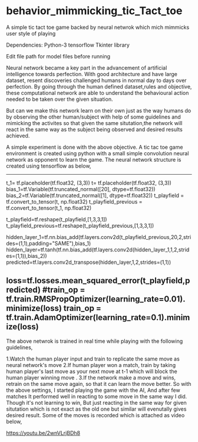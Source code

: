 # behavior_mimmicking_tic_Tact_toe
A simple tic tact toe game backed by neural netwrok which mich mimmicks user style of playing


Dependencies:
Python-3
tensorflow
Tkinter library

Edit file path for model files before running

Neural network became a key part in the advancement of artificial intelligence towards perfection. With good architecture and have large dataset, resent discoveries challenged humans in normal day to days over perfection. By going through the human defined dataset,rules and objective, these computational network are able to understand the behavioural action needed to be taken over the given situation.

But can we make this network learn on their own just as the way humans do by observing the other human/subject with help of some guidelines and mimicking the activites so that given the same situtation,the network will react in the same way as the subject being observed and desired results achieved.

A simple experiment is done with the above objective. A tic tac toe game environment is created using python with a small simple convolution neural network as opponent to learn the game. The neural network structure is created using tensorflow as below,

--------------------------------------------
t_1= tf.placeholder(tf.float32, (3,3))
t= tf.placeholder(tf.float32, (3,3))
bias_1=tf.Variable(tf.truncated_normal([20], dtype=tf.float32))
bias_2=tf.Variable(tf.truncated_normal([1], dtype=tf.float32))
t_playfield = tf.convert_to_tensor(t, np.float32)
t_playfield_previous = tf.convert_to_tensor(t_1, np.float32)

t_playfield=tf.reshape(t_playfield,[1,3,3,1])
t_playfield_previous=tf.reshape(t_playfield_previous,[1,3,3,1])

hidden_layer_1=tf.nn.bias_add(tf.layers.conv2d(t_playfield_previous,20,2,strides=(1,1),padding="SAME"),bias_1)
hidden_layer=tf.tanh(tf.nn.bias_add(tf.layers.conv2d(hidden_layer_1,1,2,strides=(1,1)),bias_2))
predicted=tf.layers.conv2d_transpose(hidden_layer,1,2,strides=(1,1))

loss=tf.losses.mean_squared_error(t_playfield,predicted)
#train_op = tf.train.RMSPropOptimizer(learning_rate=0.01).minimize(loss)
train_op = tf.train.AdamOptimizer(learning_rate=0.1).minimize(loss)
--------------------------------------------------------------------------------

The above netwrok is trained in real time while playing with the following guidelines,

1.Watch the human player input and train to replicate the same move as neural network's move
2.If human player won a match, train by taking human player's last move as your next move at t-1 which will block the human player winning move .
3.If the network make a move and wins, retrain on the same move again, so that it can learn the move better.
So with the above settings, I started playing the game with the AI, And after few matches It performed well in reacting to some move in the same way I did. Though it's not learning to win, But just reacting in the same way for given situtation which is not exact as the old one but similar will evenutally gives desired result. Some of the moves is recorded  which is attached as video below,

https://youtu.be/2wnVLrjBDh8

